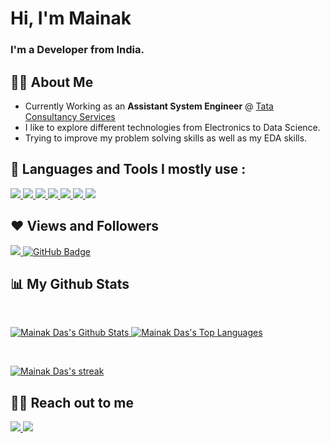 <h1>Hi, I'm Mainak</h1>
<h3>I'm a Developer from India.</h3>


## 🙋‍♂️ About Me

-  Currently Working as an <b> Assistant System Engineer</b> @ <a href="https://www.tcs.com/"> Tata Consultancy Services </a>
- I like to explore different technologies from Electronics to Data Science.
- Trying to improve my problem solving skills as well as my EDA skills.

## 🚀 Languages and Tools I mostly use :

<p> 
    <a href="https://en.wikipedia.org/wiki/C_(programming_language)" target="_blank"> <img src="https://img.icons8.com/color/48/000000/c-programming.png"/> </a> 
    <a href="https://www.python.org" target="_blank"> <img src="https://img.icons8.com/color/48/000000/python.png"/> </a> 
    <a href="https://www.w3.org/html/" target="_blank"> <img src="https://img.icons8.com/color/48/000000/html-5.png"/> </a> 
    <a href="https://www.w3schools.com/css/" target="_blank"> <img src="https://img.icons8.com/color/48/000000/css3.png"/> </a> 
    <a href="https://getbootstrap.com" target="_blank"> <img src="https://img.icons8.com/color/48/000000/bootstrap.png"/> </a> 
    <a href="https://www.postgresql.org/" target="_blank"> <img src="https://img.icons8.com/color/48/000000/postgreesql.png"/> </a> 
    <a href="https://git-scm.com/" target="_blank"> <img src="https://img.icons8.com/color/48/000000/git.png"/> </a> 

</p>


## ❤ Views and Followers
<a href="https://github.com/Meghna-DAS/github-profile-views-counter">
    <img src="https://komarev.com/ghpvc/?username=mainak17">
</a>
<a href="https://github.com/mainak17?tab=followers"><img src="https://img.shields.io/github/followers/mainak17?label=Followers&style=social" alt="GitHub Badge"></a>



## 📊 My Github Stats

  <br/>
  <p>
    <a href="https://github.com/mainak17/github-readme-stats"><img alt="Mainak Das's Github Stats" src="https://github-readme-stats.vercel.app/api?username=mainak17&show_icons=true&count_private=true&theme=react&hide_border=true&bg_color=0D1117" />
    </a>
  <a href="https://github.com/mainak17/github-readme-stats"><img alt="Mainak Das's Top Languages" src="https://github-readme-stats.vercel.app/api/top-langs/?username=mainak17&langs_count=8&count_private=true&layout=compact&theme=react&hide_border=true&bg_color=0D1117" /></a>
  
</p>
<br/>
<p align="left">
    <a href="https://github.com/mainak17/github-readme-streak-stats">
        <img title="🔥 Get streak stats for your profile at git.io/streak-stats" alt="Mainak Das's streak" src="https://github-readme-streak-stats.herokuapp.com/?user=mainak17&theme=black-ice&hide_border=true&stroke=0000&background=060A0CD0"/>
    </a>
</p>

## 👨‍💻 Reach out to me 
<p>
    <a href="https://www.linkedin.com/in/mainak-das-111175179/" target="_blank"> <img src="https://img.icons8.com/fluency/48/000000/linkedin.png"/> </a>
    <a href="https://www.instagram.com/_mainak_das_/" target="_blank"> <img src="https://img.icons8.com/fluency/48/000000/instagram-new.png"/> </a>
   
</p>






